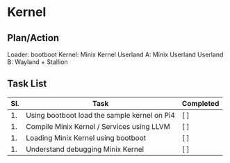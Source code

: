 # Kernel

## Plan/Action
Loader: bootboot
Kernel: Minix Kernel
Userland A: Minix Userland
Userland B: Wayland + Stallion

## Task List
Sl. | Task | Completed
----|------------ | -------------
1. | Using bootboot load the sample kernel on Pi4 | [ ]
1. | Compile Minix Kernel / Services using LLVM | [ ]
1. | Loading Minix Kernel using bootboot | [ ]
1. | Understand debugging Minix Kernel | [ ]
